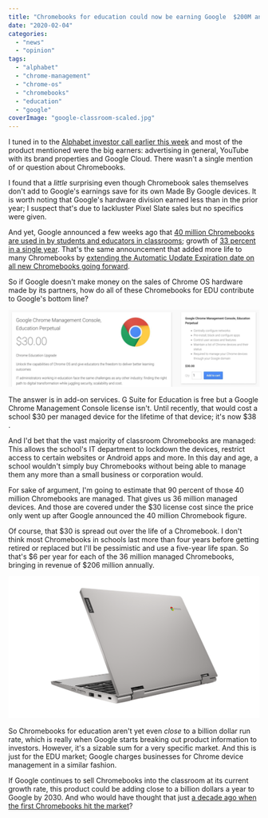 ```yaml
---
title: "Chromebooks for education could now be earning Google  $200M annually"
date: "2020-02-04"
categories: 
  - "news"
  - "opinion"
tags: 
  - "alphabet"
  - "chrome-management"
  - "chrome-os"
  - "chromebooks"
  - "education"
  - "google"
coverImage: "google-classroom-scaled.jpg"
---
```


I tuned in to the [Alphabet investor call earlier this week](https://www.youtube.com/watch?v=-GyJVNcL0zg) and most of the product mentioned were the big earners: advertising in general, YouTube with its brand properties and Google Cloud. There wasn't a single mention of or question about Chromebooks.

I found that a _little_ surprising even though Chromebook sales themselves don't add to Google's earnings save for its own Made By Google devices. It is worth noting that Google's hardware division earned less than in the prior year; I suspect that's due to lackluster Pixel Slate sales but no specifics were given.

And yet, Google announced a few weeks ago that [40 million Chromebooks are used in by students and educators in classrooms](https://blog.google/outreach-initiatives/education/2020-chromebooks/); growth of [33 percent in a single year](https://9to5google.com/2019/01/22/30m-chromebook-education-users/). That's the same announcement that added more life to many Chromebooks by [extending the Automatic Update Expiration date on all new Chromebooks going forward](https://www.aboutchromebooks.com/news/google-announces-8-years-of-chrome-os-software-updates-aue-for-new-chromebooks/).

So if Google doesn't make money on the sales of Chrome OS hardware made by its partners, how do all of these Chromebooks for EDU contribute to Google's bottom line?

![](images/Screenshot-2020-02-04-at-12.03.57-PM-1024x312.png)

The answer is in add-on services. G Suite for Education is free but a Google Chrome Management Console license isn't. Until recently, that would cost a school $30 per managed device for the lifetime of that device; it's now $38 .

And I'd bet that the vast majority of classroom Chromebooks are managed: This allows the school's IT department to lockdown the devices, restrict access to certain websites or Android apps and more. In this day and age, a school wouldn't simply buy Chromebooks without being able to manage them any more than a small business or corporation would.

For sake of argument, I'm going to estimate that 90 percent of those 40 million Chromebooks are managed. That gives us 36 million managed devices. And those are covered under the $30 license cost since the price only went up after Google announced the 40 million Chromebook figure.

Of course, that $30 is spread out over the life of a Chromebook. I don't think most Chromebooks in schools last more than four years before getting retired or replaced but I'll be pessimistic and use a five-year life span. So that's $6 per year for each of the 36 million managed Chromebooks, bringing in revenue of $206 million annually.

![](images/Lenovo-Chromebook-C340_11inch_Platinum_Grey_rear_left-1024x577.png)

So Chromebooks for education aren't yet even _close_ to a billion dollar run rate, which is really when Google starts breaking out product information to investors. However, it's a sizable sum for a very specific market. And this is just for the EDU market; Google charges businesses for Chrome device management in a similar fashion.

If Google continues to sell Chromebooks into the classroom at its current growth rate, this product could be adding close to a billion dollars a year to Google by 2030. And who would have thought that just [a decade ago when the first Chromebooks hit the market](https://www.aboutchromebooks.com/news/chrome-os-is-10-years-old-heres-the-first-demo-from-2009/)?
